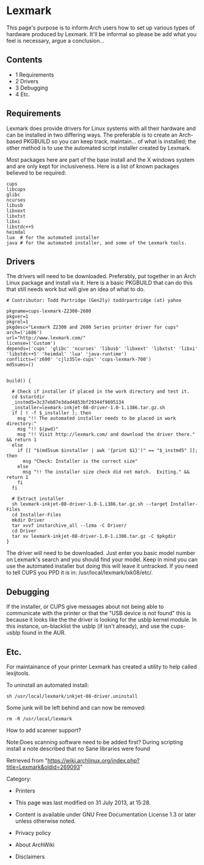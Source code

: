 Lexmark
=======

This page's purpose is to inform Arch users how to set up various types
of hardware produced by Lexmark. It'll be informal so please be add what
you feel is necessary, argue a conclusion...

Contents
--------

-   1 Requirements
-   2 Drivers
-   3 Debugging
-   4 Etc.

Requirements
------------

Lexmark does provide drivers for Linux systems with all their hardware
and can be installed in two differing ways. The preferable is to create
an Arch-based PKGBUILD so you can keep track, maintain... of what is
installed; the other method is to use the automated script installer
created by Lexmark.

Most packages here are part of the base install and the X windows system
and are only kept for inclusiveness. Here is a list of known packages
believed to be required:

    cups
    libcups
    glibc
    ncurses
    libusb
    libxext
    libxtst
    libxi
    libstdc++5
    heimdal
    lua  # for the automated installer
    java # for the automated installer, and some of the Lexmark tools.

Drivers
-------

The drivers will need to be downloaded. Preferably, put together in an
Arch Linux package and install via it. Here is a basic PKGBUILD that can
do this that still needs work but will give an idea of what to do.

    # Contributor: Todd Partridge (Gen2ly) toddrpartridge (at) yahoo

    pkgname=cups-lexmark-Z2300-2600
    pkgver=1
    pkgrel=1
    pkgdesc="Lexmark Z2300 and 2600 Series printer driver for cups"
    arch=('i686')
    url="http://www.lexmark.com/"
    license=('Custom')
    depends=('cups' 'glibc' 'ncurses' 'libusb' 'libxext' 'libxtst' 'libxi' 'libstdc++5' 'heimdal' 'lua' 'java-runtime')
    conflicts=('z600' 'cjlz35le-cups' 'cups-lexmark-700')
    md5sums=()


    build() {

      # Check if installer if placed in the work directory and test it.
      cd $startdir
      _instmd5=3c37eb87e3dad4853bf29344f9695134
      _installer=lexmark-inkjet-08-driver-1.0-1.i386.tar.gz.sh
      if [ ! -f $_installer ]; then
        msg "!! The automated installer needs to be placed in work directory:"
        msg "!! $(pwd)" 
        msg "!! Visit http://lexmark.com/ and download the driver there." && return 1
      else
        if [[ "$(md5sum $installer | awk '{print $1}')" == "$_instmd5" ]]; then
          msg "Check: Installer is the correct size"
        else
          msg "!! The installer size check did not match.  Exiting." && return 1
        fi
      fi

      # Extract installer
      sh lexmark-inkjet-08-driver-1.0-1.i386.tar.gz.sh --target Installer-Files
      cd Installer-Files
      mkdir Driver
      tar xvvf instarchive_all --lzma -C Driver/
      cd Driver
      tar xv lexmark-inkjet-08-driver-1.0-1.i386.tar.gz -C $pkgdir
    }

The driver will need to be downloaded. Just enter you basic model number
on Lexmark's search and you should find your model. Keep in mind you can
use the automated installer but doing this will leave it untracked. If
you need to tell CUPS you PPD it is in: /usr/local/lexmark/lxk08/etc/.

Debugging
---------

If the installer, or CUPS give messages about not being able to
communicate with the printer or that the "USB device is not found" this
is because it looks like the the driver is looking for the usblp kernel
module. In this instance, un-blacklist the usblp (if isn't already), and
use the cups-usblp found in the AUR.

Etc.
----

For maintainance of your printer Lexmark has created a utility to help
called lexijtools.

To uninstall an automated install:

    sh /usr/local/lexmark/inkjet-08-driver.uninstall

Some junk will be left behind and can now be removed:

    rm -R /usr/local/lexmark

How to add scanner support?

Note:Does scanning software need to be added first? During scripting
install a note described that no Sane libraries were found

Retrieved from
"https://wiki.archlinux.org/index.php?title=Lexmark&oldid=269093"

Category:

-   Printers

-   This page was last modified on 31 July 2013, at 15:28.
-   Content is available under GNU Free Documentation License 1.3 or
    later unless otherwise noted.
-   Privacy policy
-   About ArchWiki
-   Disclaimers

